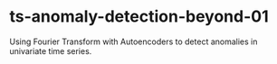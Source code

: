 # ts-anomaly-detection-beyond-01
Using Fourier Transform with Autoencoders to detect anomalies in univariate time series.

